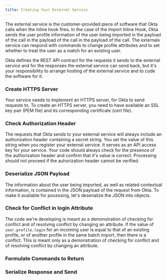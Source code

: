```yaml
---
title: Creating Your External Service
---
```


The external service is the customer-provided piece of software that Okta calls when the inline hook fires. In the case of the Import Inline Hook, Okta sends the user profile information of the user being imported in the payload of the call in the payload of the call in the payload of the call. The externals service can respond with  commands to change profile attributes and to set whether to treat the user as a match for an existing user.

Okta defines the REST API contract for the requests it sends to the external service and for the responses the external service can send back, but it's your responsibility to arrange hosting of the external service and to code the software for it.

### Create HTTPS Server

Your service needs to implement an HTTPS server, for Okta to send requests to. To create an HTTPS server, you need to have available an SSL key pair (PEM file) and its corresponding certificate (cert file).

<StackSelector snippet="create-https"/>

### Check Authorization Header

The requests that Okta sends to your external service will always include an authorization header containing a secret string. You set the value of this string when you register your external service. It serves as an API access key for your service. Your code should always check for the presence of the authorization header and confirm that it's value is correct. Processing should not proceed if the auhorization header cannot be verified.

<StackSelector snippet="check-auth"/>

### Deserialize JSON Payload

The information about the user being imported, as well as related contextual information, is contained in the JSON payload of the request from Okta. To make it available for pocessing, let's deserialize the JSON into objects.

<StackSelector snippet="deserialize"/>


### Check for Conflict in login Attribute

The code we're developing is meant as a demonstration of checking for conflict and of resolving conflict by changing an attribute. If the value of `user.profile.login` for an incoming user is equal to that of an existing profile, or of another profile in the same batch import, then there is a conflict. This is meant only as a demonstration of checking for conflict and of resolving conflict by changing an attribute. 

<StackSelector snippet="detect-conflict"/>


### Formulate Commands to Return

<StackSelector snippet="build-commands-object"/>

### Serialize Response and Send

<StackSelector snippet="serialize"/>

<NextSectionLink />

